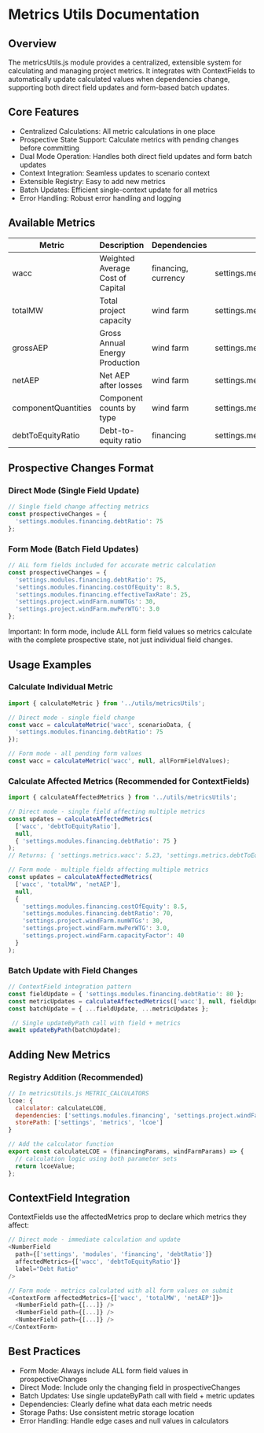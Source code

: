 # Metrics Utils Documentation

## Overview

The metricsUtils.js module provides a centralized, extensible system for calculating and managing project metrics. It integrates with ContextFields to automatically update calculated values when dependencies change, supporting both direct field updates and form-based batch updates.

## Core Features

- Centralized Calculations: All metric calculations in one place
- Prospective State Support: Calculate metrics with pending changes before committing
- Dual Mode Operation: Handles both direct field updates and form batch updates
- Context Integration: Seamless updates to scenario context
- Extensible Registry: Easy to add new metrics
- Batch Updates: Efficient single-context update for all metrics
- Error Handling: Robust error handling and logging

## Available Metrics

| Metric | Description | Dependencies | Storage Path |
|--------|-------------|--------------|--------------|
| wacc | Weighted Average Cost of Capital | financing, currency | settings.metrics.wacc |
| totalMW | Total project capacity | wind farm | settings.metrics.totalMW |
| grossAEP | Gross Annual Energy Production | wind farm | settings.metrics.grossAEP |
| netAEP | Net AEP after losses | wind farm | settings.metrics.netAEP |
| componentQuantities | Component counts by type | wind farm | settings.metrics.componentQuantities |
| debtToEquityRatio | Debt-to-equity ratio | financing | settings.metrics.debtToEquityRatio |

## Prospective Changes Format

### Direct Mode (Single Field Update)
```javascript
// Single field change affecting metrics
const prospectiveChanges = {
  'settings.modules.financing.debtRatio': 75
};
```

### Form Mode (Batch Field Updates)
```javascript
// ALL form fields included for accurate metric calculation
const prospectiveChanges = {
  'settings.modules.financing.debtRatio': 75,
  'settings.modules.financing.costOfEquity': 8.5,
  'settings.modules.financing.effectiveTaxRate': 25,
  'settings.project.windFarm.numWTGs': 30,
  'settings.project.windFarm.mwPerWTG': 3.0
};
```

Important: In form mode, include ALL form field values so metrics calculate with the complete prospective state, not just individual field changes.

## Usage Examples

### Calculate Individual Metric
```javascript
import { calculateMetric } from '../utils/metricsUtils';

// Direct mode - single field change
const wacc = calculateMetric('wacc', scenarioData, {
  'settings.modules.financing.debtRatio': 75
});

// Form mode - all pending form values
const wacc = calculateMetric('wacc', null, allFormFieldValues);
```

### Calculate Affected Metrics (Recommended for ContextFields)
```javascript
import { calculateAffectedMetrics } from '../utils/metricsUtils';

// Direct mode - single field affecting multiple metrics
const updates = calculateAffectedMetrics(
  ['wacc', 'debtToEquityRatio'], 
  null, 
  { 'settings.modules.financing.debtRatio': 75 }
);
// Returns: { 'settings.metrics.wacc': 5.23, 'settings.metrics.debtToEquityRatio': 3.0 }

// Form mode - multiple fields affecting multiple metrics
const updates = calculateAffectedMetrics(
  ['wacc', 'totalMW', 'netAEP'], 
  null,
  {
    'settings.modules.financing.costOfEquity': 8.5,
    'settings.modules.financing.debtRatio': 70,
    'settings.project.windFarm.numWTGs': 30,
    'settings.project.windFarm.mwPerWTG': 3.0,
    'settings.project.windFarm.capacityFactor': 40
  }
);
```

### Batch Update with Field Changes
```javascript
// ContextField integration pattern
const fieldUpdate = { 'settings.modules.financing.debtRatio': 80 };
const metricUpdates = calculateAffectedMetrics(['wacc'], null, fieldUpdate);
const batchUpdate = { ...fieldUpdate, ...metricUpdates };

 // Single updateByPath call with field + metrics
await updateByPath(batchUpdate);
```

## Adding New Metrics

### Registry Addition (Recommended)
```javascript
// In metricsUtils.js METRIC_CALCULATORS
lcoe: {
  calculator: calculateLCOE,
  dependencies: ['settings.modules.financing', 'settings.project.windFarm'],
  storePath: ['settings', 'metrics', 'lcoe']
}

// Add the calculator function
export const calculateLCOE = (financingParams, windFarmParams) => {
  // calculation logic using both parameter sets
  return lcoeValue;
};
```

## ContextField Integration

ContextFields use the affectedMetrics prop to declare which metrics they affect:

```javascript
// Direct mode - immediate calculation and update
<NumberField 
  path={['settings', 'modules', 'financing', 'debtRatio']}
  affectedMetrics={['wacc', 'debtToEquityRatio']}
  label="Debt Ratio"
/>

// Form mode - metrics calculated with all form values on submit
<ContextForm affectedMetrics={['wacc', 'totalMW', 'netAEP']}>
  <NumberField path={[...]} />
  <NumberField path={[...]} />
  <NumberField path={[...]} />
</ContextForm>
```

## Best Practices

- Form Mode: Always include ALL form field values in prospectiveChanges
- Direct Mode: Include only the changing field in prospectiveChanges
- Batch Updates: Use single updateByPath call with field + metric updates
- Dependencies: Clearly define what data each metric needs
- Storage Paths: Use consistent metric storage location
- Error Handling: Handle edge cases and null values in calculators